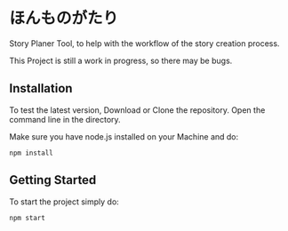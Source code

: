 # ほんものがたり
Story Planer Tool, to help with the workflow of the story creation process.

This Project is still a work in progress, so there may be bugs.

## Installation
To test the latest version, Download or Clone the repository.
Open the command line in the directory.

Make sure you have node.js installed on your Machine and do:
```
npm install
```

## Getting Started
To start the project simply do:
```
npm start
```
